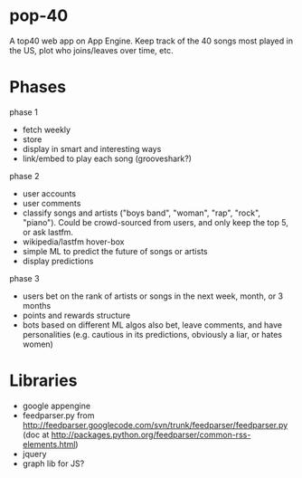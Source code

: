 pop-40
======

A top40 web app on App Engine. Keep track of the 40 songs most played in the US, plot who joins/leaves over time, etc.


Phases
===

phase 1
- fetch weekly
- store
- display in smart and interesting ways
- link/embed to play each song (grooveshark?)


phase 2
- user accounts
- user comments
- classify songs and artists ("boys band", "woman", "rap", "rock", "piano"). Could be crowd-sourced from users, and only keep the top 5, or ask lastfm. 
- wikipedia/lastfm hover-box
- simple ML to predict the future of songs or artists
- display predictions


phase 3
- users bet on the rank of artists or songs in the next week, month, or 3 months
- points and rewards structure
- bots based on different ML algos also bet, leave comments, and have personalities (e.g. cautious in its predictions, obviously a liar, or hates women)



Libraries
===

- google appengine
- feedparser.py from http://feedparser.googlecode.com/svn/trunk/feedparser/feedparser.py
(doc at http://packages.python.org/feedparser/common-rss-elements.html) 
- jquery
- graph lib for JS?

